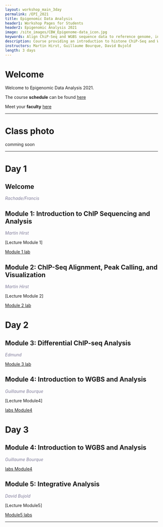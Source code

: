 ```yaml
---
layout: workshop_main_3day
permalink: /EPI_2021
title: Epigenomic Data Analysis
header1: Workshop Pages for Students
header2: Epigenomic Analysis 2021
image: /site_images/CBW_Epigenome-data_icon.jpg
keywords: Align ChiP-Seq and WGBS sequence data to reference genome, integrative tools for epigenomic data sets
description: Course providing an introduction to histone ChiP-Seq and WGBS data analysis followed by integrated tutorials demonstrating the use of open source ChiP-Seq and WGBS analysis packages.
instructors: Martin Hirst, Guillaume Bourque, David Bujold
length: 3 days
---
```


# Welcome <a id="welcome"></a>

Welcome to Epigenomic Data Analysis 2021.  

The course **schedule** can be found [here](https://bioinformaticsdotca.github.io/EPI_2021_schedule)

Meet your **faculty** [here](https://drive.google.com/file/d/1m7AJHffz2yabAfBDPZmdt4PHFSSrnS79/view?usp=sharing)


***

# Class photo

comming soon


***

# Day 1 <a id="day1"></a>

##  Welcome <a id="welcome"></a>

  *<font color="#827e9c">Rachade/Francis </font>*


##  Module 1: Introduction to ChIP Sequencing and Analysis <a id="module_1"></a>

  *<font color="#827e9c">Martin Hirst</font>*

  [Lecture Module 1] 
  

[Module 1 lab](https://bioinformaticsdotca.github.io/EPI_2021_Module1-3_lab)

##  Module 2: ChIP-Seq Alignment, Peak Calling, and Visualization <a id="module_2"></a>

  *<font color="#827e9c">Martin Hirst</font>*

  [Lecture Module 2]  

[Module 2 lab](https://bioinformaticsdotca.github.io/EPI_2021_Module1-3_lab)


# Day 2 <a id="day2"></a>

##  Module 3: Differential ChIP-seq Analysis <a id="module_3"></a>

*<font color="#827e9c"> Edmund </font>*

[Module 3 lab](https://bioinformaticsdotca.github.io/EPI_2021_Module1-3_lab)

##  Module 4: Introduction to WGBS and Analysis <a id="module_3"></a>

  *<font color="#827e9c">Guillaume Bourque</font>*

[Lecture Module4]

[labs Module4](https://bioinformaticsdotca.github.io/EPI_2021_Module4_lab)

# Day 3 <a id="day2"></a>

##  Module 4: Introduction to WGBS and Analysis <a id="module_3"></a>

  *<font color="#827e9c">Guillaume Bourque</font>*

[labs Module4](https://bioinformaticsdotca.github.io/EPI_2021_Module4_lab)

##  Module 5: Integrative Analysis <a id="module_4"></a>

  *<font color="#827e9c">David Bujold</font>*

[Lecture Module5]

[Module5 labs](https://bioinformaticsdotca.github.io/EPI_2021_Module5_lab)

***
